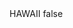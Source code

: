 <?xml version="1.0" encoding="UTF-8"?>
<CustomMetadata xmlns="http://soap.sforce.com/2006/04/metadata">
    <label>HAWAII</label>
    <protected>false</protected>
</CustomMetadata>
